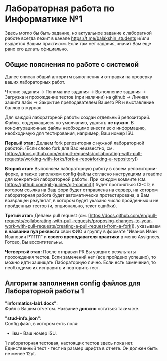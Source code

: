 # Лабораторная работа по Информатике №1

Здесь могло бы быть задание, но актуальное задание к лаборатной работе всегда лежит в канале https://t.me/balakshin_students и/или выдается Вашим практиком.
Если там нет задания, значит Вам еще рано его делать официально.

## Общие пояснения по работе с системой

Далее описан общий алгоритм выполнения и отправки на проверку ваших лабораторных работ.

Чтение задания -> Понимание задания -> Выполнение задания -> Загрузка и прохождение тестов (при наличии) на github -> Личная защита лабы -> Закрытие преподавателем Вашего PR и выставление баллов в журнал.

Для каждой лабораторной работы создан отдельный репозиторий. 
Файлы, содержащиеся по умолчанию, удалять **не нужно**. В конфигурационные файлы необходимо внести всю информацию, необходимую для тестирования, например, Ваш номер ISU.

**Первый этап:** 
Делаем fork репозитория с нужной лабораторной работой. (Если слово fork для Вас неизвестно, см. [https://docs.github.com/en/pull-requests/collaborating-with-pull-requests/working-with-forks/fork-a-repo#forking-a-repository])

**Второй этап:** 
Выполняем лабораторную работу в своем репозитории-форке, а также заполняем config файлы согласно инструкциям в readme для конкретной лабораторной работы. 
При каждом коммите (см. [https://github.com/git-guides/git-commit]) будет прогоняться CI-CD, в котором ссылка на Ваш форк будет отправлена на сервер, на котором лабораторная работа будет автоматически протестирована, а Вам возвращен результат, в котором будет указано число пройденных и не пройденных тестов (и, опционально, текст ошибки).

**Третий этап:** 
Делаем pull request (см. [https://docs.github.com/en/pull-requests/collaborating-with-pull-requests/proposing-changes-to-your-work-with-pull-requests/creating-a-pull-request-from-a-fork]), указываем **в названии пул реквеста** свои ФИО и группу в формате "Иванов Иван Иванович Р111111" и **своего преподавателя практики** в меню Assignees. Готово, Вы восхитительны.

**Четвертый этап:** 
После отправки PR Вы увидите результаты прохождения тестов. Если замечений нет (все пройдено успешно), то можно идти защищать Лабораторную лично. Если есть замечения, то необходимо их исправить и повторить тест.

## Алгоритм заполнения config файлов для Лабораторной работы 1

**"informatics-lab1.docx"**:\
Файл с Вашим отчетом. Название **должно** остаться таким же.

**"stud-info.json"**:\
Config файл, в котором есть поля:
* **isu** - Ваш номер ISU.

1 лабораторная тестовая, настоящих тестов здесь пока нет. Единственный тест - тест на размер шрифта в отчете. Он должен быть не менее 12pt.

